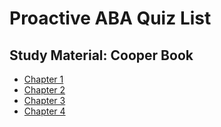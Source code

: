 # Proactive ABA Quiz List
## Study Material: Cooper Book</h2>

- [Chapter 1](https://pactba.github.io/quiz/aba3e/ch1-01.html)
- [Chapter 2](https://pactba.github.io/quiz/aba3e/ch2-01.html)
- [Chapter 3](https://pactba.github.io/quiz/aba3e/ch3-01.html)
- [Chapter 4](https://pactba.github.io/quiz/aba3e/ch4-01.html)
